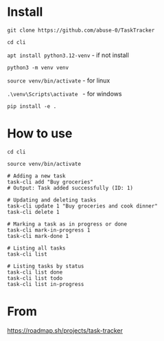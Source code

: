 # Install
`git clone https://github.com/abuse-0/TaskTracker`

`cd cli`

`apt install python3.12-venv` - if not install

`python3 -m venv venv`

`source venv/bin/activate` - for linux

`.\venv\Scripts\activate ` - for windows

`pip install -e .`

# How to use

`cd cli`

`source venv/bin/activate`

```python3
# Adding a new task
task-cli add "Buy groceries"
# Output: Task added successfully (ID: 1)

# Updating and deleting tasks
task-cli update 1 "Buy groceries and cook dinner"
task-cli delete 1

# Marking a task as in progress or done
task-cli mark-in-progress 1
task-cli mark-done 1

# Listing all tasks
task-cli list

# Listing tasks by status
task-cli list done
task-cli list todo
task-cli list in-progress
```

# From

https://roadmap.sh/projects/task-tracker